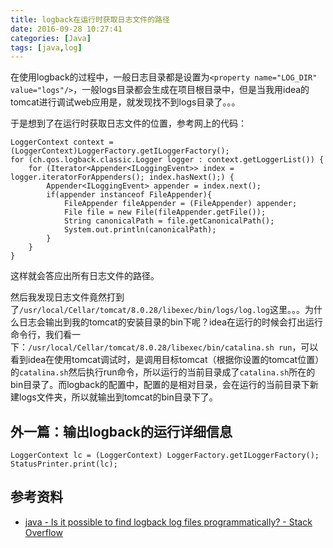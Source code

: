 ```yaml
---
title: logback在运行时获取日志文件的路径
date: 2016-09-28 10:27:41
categories: [Java]
tags: [java,log]
---
```


在使用logback的过程中，一般日志目录都是设置为`<property name="LOG_DIR" value="logs"/>`，一般logs目录都会生成在项目根目录中，但是当我用idea的tomcat进行调试web应用是，就发现找不到logs目录了。。。

于是想到了在运行时获取日志文件的位置，参考网上的代码：

```
LoggerContext context = (LoggerContext)LoggerFactory.getILoggerFactory();
for (ch.qos.logback.classic.Logger logger : context.getLoggerList()) {
    for (Iterator<Appender<ILoggingEvent>> index = logger.iteratorForAppenders(); index.hasNext();) {
        Appender<ILoggingEvent> appender = index.next();
        if(appender instanceof FileAppender){
            FileAppender fileAppender = (FileAppender) appender;
            File file = new File(fileAppender.getFile());
            String canonicalPath = file.getCanonicalPath();
            System.out.println(canonicalPath);
        }
    }
}
```

这样就会答应出所有日志文件的路径。

然后我发现日志文件竟然打到了`/usr/local/Cellar/tomcat/8.0.28/libexec/bin/logs/log.log`这里。。。为什么日志会输出到我的tomcat的安装目录的bin下呢？idea在运行的时候会打出运行命令行，我们看一下：`/usr/local/Cellar/tomcat/8.0.28/libexec/bin/catalina.sh run`，可以看到idea在使用tomcat调试时，是调用目标tomcat（根据你设置的tomcat位置）的`catalina.sh`然后执行run命令，所以运行的当前目录成了`catalina.sh`所在的bin目录了。而logback的配置中，配置的是相对目录，会在运行的当前目录下新建logs文件夹，所以就输出到tomcat的bin目录下了。

## 外一篇：输出logback的运行详细信息

```
LoggerContext lc = (LoggerContext) LoggerFactory.getILoggerFactory();
StatusPrinter.print(lc);
```

## 参考资料
- [java - Is it possible to find logback log files programmatically? - Stack Overflow](http://stackoverflow.com/questions/7064402/is-it-possible-to-find-logback-log-files-programmatically)